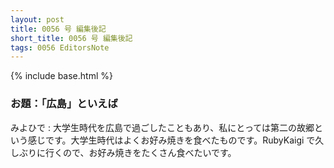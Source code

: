```yaml
---
layout: post
title: 0056 号 編集後記
short_title: 0056 号 編集後記
tags: 0056 EditorsNote
---
```

{% include base.html %}


### お題：「広島」といえば

みよひで
:  大学生時代を広島で過ごしたこともあり、私にとっては第二の故郷という感じです。大学生時代はよくお好み焼きを食べたものです。RubyKaigi で久しぶりに行くので、お好み焼きをたくさん食べたいです。


